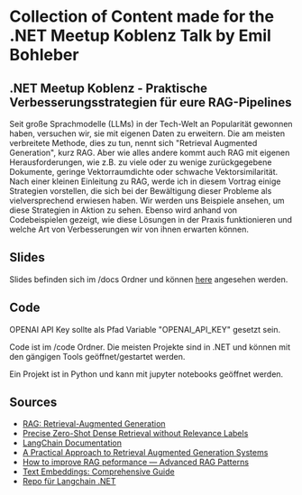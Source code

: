 # Collection of Content made for the .NET Meetup Koblenz Talk by Emil Bohleber

## .NET Meetup Koblenz - Praktische Verbesserungsstrategien für eure RAG-Pipelines

Seit große Sprachmodelle (LLMs) in der Tech-Welt an Popularität gewonnen haben, versuchen wir, sie mit eigenen Daten zu erweitern. Die am meisten verbreitete Methode, dies zu tun, nennt sich "Retrieval Augmented Generation", kurz RAG. Aber wie alles andere kommt auch RAG mit eigenen Herausforderungen, wie z.B. zu viele oder zu wenige zurückgegebene Dokumente, geringe Vektorraumdichte oder schwache Vektorsimilarität.
Nach einer kleinen Einleitung zu RAG, werde ich in diesem Vortrag einige Strategien vorstellen, die sich bei der Bewältigung dieser Probleme als vielversprechend erwiesen haben. Wir werden uns Beispiele ansehen, um diese Strategien in Aktion zu sehen. Ebenso wird anhand von Codebeispielen gezeigt, wie diese Lösungen in der Praxis funktionieren und welche Art von Verbesserungen wir von ihnen erwarten können.

## Slides

Slides befinden sich im /docs Ordner und können [here](https://github.com/BrickmakersGmbH/dotnetMeetupKoblenz_RAG) angesehen werden.

## Code

OPENAI API Key sollte als Pfad Variable "OPENAI_API_KEY" gesetzt sein.

Code ist im /code Ordner. Die meisten Projekte sind in .NET und können mit den gängigen Tools geöffnet/gestartet werden.

Ein Projekt ist in Python und kann mit jupyter notebooks geöffnet werden.

## Sources

- [RAG: Retrieval-Augmented Generation](https://arxiv.org/abs/2005.11401)
- [Precise Zero-Shot Dense Retrieval without Relevance Labels](<https://arxiv.org/pdf/2212.10496.pdf>)
- [LangChain Documentation](https://python.langchain.com/docs/get_started)
- [A Practical Approach to Retrieval Augmented Generation Systems](https://mallahyari.github.io/rag-ebook/04_advanced_rag.html)
- [How to improve RAG peformance — Advanced RAG Patterns](https://cloudatlas.me/how-to-improve-rag-peformance-advanced-rag-patterns-part2-0c84e2df66e6)
- [Text Embeddings: Comprehensive Guide](https://towardsdatascience.com/text-embeddings-comprehensive-guide-afd97fce8fb5)
- [Repo für Langchain .NET](https://github.com/tryAGI/LangChain)
